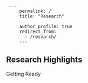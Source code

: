  	 ---
		 permalink: /
		 title: "Research"
<!-- 		 excerpt: "About me" -->
		 author_profile: true
		 redirect_from: 
		   - /research/
		 ---
     
  ## Research Highlights 
  Getting Ready
